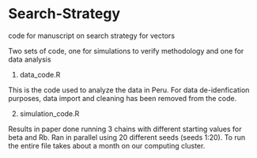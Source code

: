 # Search-Strategy
code for manuscript on search strategy for vectors

Two sets of code, one for simulations to verify methodology and one for data analysis

1. data_code.R

This is the code used to analyze the data in Peru. For data de-idenfication purposes, data import and cleaning has been removed from the code. 

2. simulation_code.R

Results in paper done running 3 chains with different starting values for beta and Rb.
Ran in parallel using 20 different seeds (seeds 1:20). To run the entire file takes about a month on our computing cluster.


